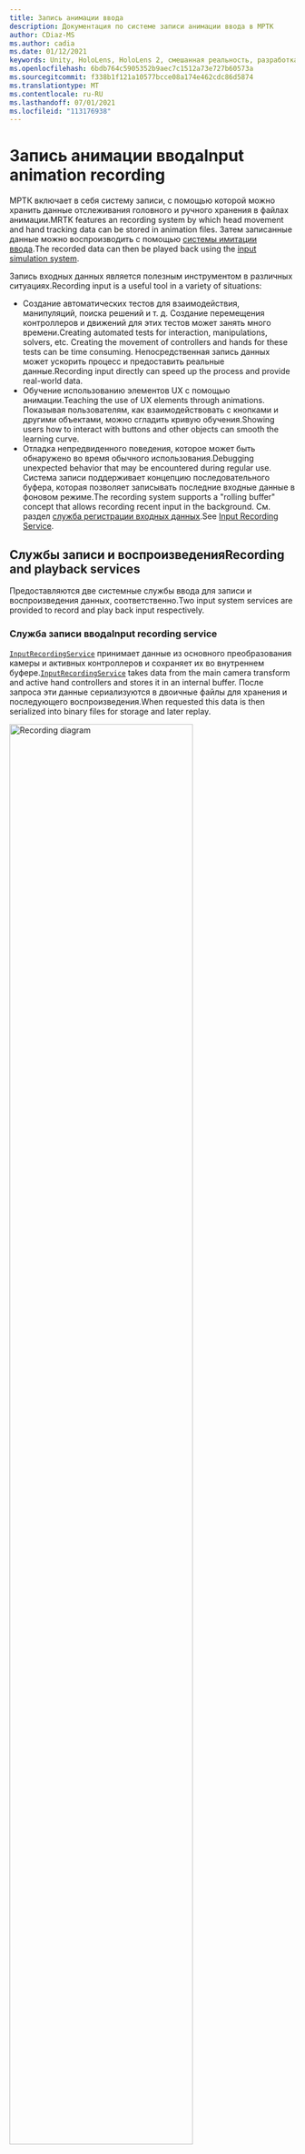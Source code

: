 ```yaml
---
title: Запись анимации ввода
description: Документация по системе записи анимации ввода в МРТК
author: CDiaz-MS
ms.author: cadia
ms.date: 01/12/2021
keywords: Unity, HoloLens, HoloLens 2, смешанная реальность, разработка, MRTK
ms.openlocfilehash: 6bdb764c5905352b9aec7c1512a73e727b60573a
ms.sourcegitcommit: f338b1f121a10577bcce08a174e462cdc86d5874
ms.translationtype: MT
ms.contentlocale: ru-RU
ms.lasthandoff: 07/01/2021
ms.locfileid: "113176938"
---
```

# <a name="input-animation-recording"></a><span data-ttu-id="c1581-104">Запись анимации ввода</span><span class="sxs-lookup"><span data-stu-id="c1581-104">Input animation recording</span></span>

<span data-ttu-id="c1581-105">МРТК включает в себя систему записи, с помощью которой можно хранить данные отслеживания головного и ручного хранения в файлах анимации.</span><span class="sxs-lookup"><span data-stu-id="c1581-105">MRTK features an recording system by which head movement and hand tracking data can be stored in animation files.</span></span> <span data-ttu-id="c1581-106">Затем записанные данные можно воспроизводить с помощью [системы имитации ввода](input-simulation-service.md).</span><span class="sxs-lookup"><span data-stu-id="c1581-106">The recorded data can then be played back using the [input simulation system](input-simulation-service.md).</span></span>

<span data-ttu-id="c1581-107">Запись входных данных является полезным инструментом в различных ситуациях.</span><span class="sxs-lookup"><span data-stu-id="c1581-107">Recording input is a useful tool in a variety of situations:</span></span>

* <span data-ttu-id="c1581-108">Создание автоматических тестов для взаимодействия, манипуляций, поиска решений и т. д. Создание перемещения контроллеров и движений для этих тестов может занять много времени.</span><span class="sxs-lookup"><span data-stu-id="c1581-108">Creating automated tests for interaction, manipulations, solvers, etc. Creating the movement of controllers and hands for these tests can be time consuming.</span></span> <span data-ttu-id="c1581-109">Непосредственная запись данных может ускорить процесс и предоставить реальные данные.</span><span class="sxs-lookup"><span data-stu-id="c1581-109">Recording input directly can speed up the process and provide real-world data.</span></span>
* <span data-ttu-id="c1581-110">Обучение использованию элементов UX с помощью анимации.</span><span class="sxs-lookup"><span data-stu-id="c1581-110">Teaching the use of UX elements through animations.</span></span>
  <span data-ttu-id="c1581-111">Показывая пользователям, как взаимодействовать с кнопками и другими объектами, можно сгладить кривую обучения.</span><span class="sxs-lookup"><span data-stu-id="c1581-111">Showing users how to interact with buttons and other objects can smooth the learning curve.</span></span>
* <span data-ttu-id="c1581-112">Отладка непредвиденного поведения, которое может быть обнаружено во время обычного использования.</span><span class="sxs-lookup"><span data-stu-id="c1581-112">Debugging unexpected behavior that may be encountered during regular use.</span></span>
  <span data-ttu-id="c1581-113">Система записи поддерживает концепцию последовательного буфера, которая позволяет записывать последние входные данные в фоновом режиме.</span><span class="sxs-lookup"><span data-stu-id="c1581-113">The recording system supports a "rolling buffer" concept that allows recording recent input in the background.</span></span>
  <span data-ttu-id="c1581-114">См. раздел [служба регистрации входных данных](#input-recording-service).</span><span class="sxs-lookup"><span data-stu-id="c1581-114">See [Input Recording Service](#input-recording-service).</span></span>

## <a name="recording-and-playback-services"></a><span data-ttu-id="c1581-115">Службы записи и воспроизведения</span><span class="sxs-lookup"><span data-stu-id="c1581-115">Recording and playback services</span></span>

<span data-ttu-id="c1581-116">Предоставляются две системные службы ввода для записи и воспроизведения данных, соответственно.</span><span class="sxs-lookup"><span data-stu-id="c1581-116">Two input system services are provided to record and play back input respectively.</span></span>

### <a name="input-recording-service"></a><span data-ttu-id="c1581-117">Служба записи ввода</span><span class="sxs-lookup"><span data-stu-id="c1581-117">Input recording service</span></span>

<span data-ttu-id="c1581-118">[`InputRecordingService`](xref:Microsoft.MixedReality.Toolkit.Input.InputRecordingService) принимает данные из основного преобразования камеры и активных контроллеров и сохраняет их во внутреннем буфере.</span><span class="sxs-lookup"><span data-stu-id="c1581-118">[`InputRecordingService`](xref:Microsoft.MixedReality.Toolkit.Input.InputRecordingService) takes data from the main camera transform and active hand controllers and stores it in an internal buffer.</span></span> <span data-ttu-id="c1581-119">После запроса эти данные сериализуются в двоичные файлы для хранения и последующего воспроизведения.</span><span class="sxs-lookup"><span data-stu-id="c1581-119">When requested this data is then serialized into binary files for storage and later replay.</span></span>

<a target="_blank" href="../images/input-simulation/MRTK_InputAnimation_RecordingDiagram.png">
  <img src="../images/input-simulation/MRTK_InputAnimation_RecordingDiagram.png" title="Запись анимации ввода" width="80%" alt="Recording diagram" class="center" />
</a>

<span data-ttu-id="c1581-121">Чтобы начать запись входных данных, вызовите [`StartRecording`](xref:Microsoft.MixedReality.Toolkit.Input.IMixedRealityInputRecordingService.StartRecording) функцию.</span><span class="sxs-lookup"><span data-stu-id="c1581-121">To start recording input call the [`StartRecording`](xref:Microsoft.MixedReality.Toolkit.Input.IMixedRealityInputRecordingService.StartRecording) function.</span></span> <span data-ttu-id="c1581-122">[`StopRecording`](xref:Microsoft.MixedReality.Toolkit.Input.IMixedRealityInputRecordingService.StopRecording) приостанавливает запись (но не удаляет данные, записанные на данный момент [`DiscardRecordedInput`](xref:Microsoft.MixedReality.Toolkit.Input.IMixedRealityInputRecordingService.DiscardRecordedInput) ). при необходимости используйте для этого.</span><span class="sxs-lookup"><span data-stu-id="c1581-122">[`StopRecording`](xref:Microsoft.MixedReality.Toolkit.Input.IMixedRealityInputRecordingService.StopRecording) will pause recording (but not discard the data recorded so far, use [`DiscardRecordedInput`](xref:Microsoft.MixedReality.Toolkit.Input.IMixedRealityInputRecordingService.DiscardRecordedInput) to do this if needed).</span></span>

<span data-ttu-id="c1581-123">По умолчанию размер буфера записи ограничен 30 секундами.</span><span class="sxs-lookup"><span data-stu-id="c1581-123">By default the size of the recording buffer is limited to 30 seconds.</span></span> <span data-ttu-id="c1581-124">Это позволяет службе записи сохранять данные в фоновом режиме без накопления слишком большого объема данных, а затем при необходимости сохранить последние 30 секунд.</span><span class="sxs-lookup"><span data-stu-id="c1581-124">This allows the recording service to keep recording in the background without accumulating too much data, and then save the last 30 seconds when required.</span></span> <span data-ttu-id="c1581-125">Интервал времени можно изменить с помощью [`RecordingBufferTimeLimit`](xref:Microsoft.MixedReality.Toolkit.Input.IMixedRealityInputRecordingService.RecordingBufferTimeLimit) свойства, или запись может быть неограниченной с помощью [`UseBufferTimeLimit`](xref:Microsoft.MixedReality.Toolkit.Input.IMixedRealityInputRecordingService.UseBufferTimeLimit) параметра.</span><span class="sxs-lookup"><span data-stu-id="c1581-125">The time interval can be changed using the [`RecordingBufferTimeLimit`](xref:Microsoft.MixedReality.Toolkit.Input.IMixedRealityInputRecordingService.RecordingBufferTimeLimit) property, or recording can be unlimited using the [`UseBufferTimeLimit`](xref:Microsoft.MixedReality.Toolkit.Input.IMixedRealityInputRecordingService.UseBufferTimeLimit) option.</span></span>

<span data-ttu-id="c1581-126">Данные в буфере записи можно сохранить в двоичном файле с помощью функции [савеинпутаниматион](xref:Microsoft.MixedReality.Toolkit.Input.IMixedRealityInputRecordingService.SaveInputAnimation*) .</span><span class="sxs-lookup"><span data-stu-id="c1581-126">The data in the recording buffer can be saved in a binary file using the [SaveInputAnimation](xref:Microsoft.MixedReality.Toolkit.Input.IMixedRealityInputRecordingService.SaveInputAnimation*) function.</span></span>

<span data-ttu-id="c1581-127">Дополнительные сведения о формате двоичного файла см. в статье [Спецификация формата файла анимации ввода](input-animation-file-format.md).</span><span class="sxs-lookup"><span data-stu-id="c1581-127">For details on the binary file format see [Input Animation File Format Specification](input-animation-file-format.md).</span></span>

### <a name="input-playback-service"></a><span data-ttu-id="c1581-128">Входная служба воспроизведения</span><span class="sxs-lookup"><span data-stu-id="c1581-128">Input playback service</span></span>

<span data-ttu-id="c1581-129">[`InputPlaybackService`](xref:Microsoft.MixedReality.Toolkit.Input.InputPlaybackService) считывает двоичный файл со входными данными анимации, а затем применяет эти данные через [инпутсимулатионсервице](xref:Microsoft.MixedReality.Toolkit.Input.InputSimulationService) для повторного создания записанных перемещений.</span><span class="sxs-lookup"><span data-stu-id="c1581-129">[`InputPlaybackService`](xref:Microsoft.MixedReality.Toolkit.Input.InputPlaybackService) reads a binary file with input animation data and then applies this data through the [InputSimulationService](xref:Microsoft.MixedReality.Toolkit.Input.InputSimulationService) to recreate the recorded movements.</span></span>

<a target="_blank" href="../images/input-simulation/MRTK_InputAnimation_PlaybackDiagram.png">
  <img src="../images/input-simulation/MRTK_InputAnimation_PlaybackDiagram.png" title="Воспроизведение обратной анимации ввода" width="80%" alt="Play Back diagram" class="center" />
</a>

<span data-ttu-id="c1581-131">Чтобы начать воспроизводить анимацию ввода, она должна быть загружена из файла с помощью функции [лоадинпутаниматион](xref:Microsoft.MixedReality.Toolkit.Input.IMixedRealityInputPlaybackService.LoadInputAnimation*) .</span><span class="sxs-lookup"><span data-stu-id="c1581-131">To start playing back input animation it should be loaded from a file using the [LoadInputAnimation](xref:Microsoft.MixedReality.Toolkit.Input.IMixedRealityInputPlaybackService.LoadInputAnimation*) function.</span></span>

<span data-ttu-id="c1581-132">Вызов метода [Play](xref:Microsoft.MixedReality.Toolkit.Input.IMixedRealityInputPlaybackService.Play), [паузы](xref:Microsoft.MixedReality.Toolkit.Input.IMixedRealityInputPlaybackService.Play)или [остановки](xref:Microsoft.MixedReality.Toolkit.Input.IMixedRealityInputPlaybackService.Stop) для управления воспроизведением анимации.</span><span class="sxs-lookup"><span data-stu-id="c1581-132">Call [Play](xref:Microsoft.MixedReality.Toolkit.Input.IMixedRealityInputPlaybackService.Play), [Pause](xref:Microsoft.MixedReality.Toolkit.Input.IMixedRealityInputPlaybackService.Play), or [Stop](xref:Microsoft.MixedReality.Toolkit.Input.IMixedRealityInputPlaybackService.Stop) to control the animation playback.</span></span>

<span data-ttu-id="c1581-133">Текущее время анимации также можно контролировать непосредственно с помощью свойства [localtime](xref:Microsoft.MixedReality.Toolkit.Input.IMixedRealityInputPlaybackService.LocalTime) .</span><span class="sxs-lookup"><span data-stu-id="c1581-133">The current animation time can also be controlled directly with the [LocalTime](xref:Microsoft.MixedReality.Toolkit.Input.IMixedRealityInputPlaybackService.LocalTime) property.</span></span>

> [!WARNING]
> <span data-ttu-id="c1581-134">Циклический перебор или сброс анимации ввода или настройки [`LocalTime`](xref:Microsoft.MixedReality.Toolkit.Input.IMixedRealityInputPlaybackService.LocalTime) непосредственно путем очистки временной шкалы могут привести к непредвиденным результатам при обработке сцены!</span><span class="sxs-lookup"><span data-stu-id="c1581-134">Looping or resetting input animation or setting [`LocalTime`](xref:Microsoft.MixedReality.Toolkit.Input.IMixedRealityInputPlaybackService.LocalTime) directly by scrubbing the timeline may yield unexpected results when manipulating the scene!</span></span> <span data-ttu-id="c1581-135">Записываются только перемещения ввода, любые дополнительные изменения, такие как перемещение объектов или перевернутые коммутаторы, не будут сброшены.</span><span class="sxs-lookup"><span data-stu-id="c1581-135">Only the input movements are recorded, any additional changes such as moving objects or flipping switches will not be reset.</span></span> <span data-ttu-id="c1581-136">Обязательно перезагрузите сцену, если внесены необратимые изменения.</span><span class="sxs-lookup"><span data-stu-id="c1581-136">Make sure to reload the scene if irreversible changes have been made.</span></span>

### <a name="editor-tools-for-recording-and-playing-input-animation"></a><span data-ttu-id="c1581-137">Средства редактора для записи и воспроизведения анимации ввода</span><span class="sxs-lookup"><span data-stu-id="c1581-137">Editor tools for recording and playing input animation</span></span>

<span data-ttu-id="c1581-138">В редакторе Unity существует ряд средств для записи и изучения анимации ввода.</span><span class="sxs-lookup"><span data-stu-id="c1581-138">A number of tools exist in the Unity editor for recording and examining input animation.</span></span> <span data-ttu-id="c1581-139">доступ к этим средствам можно получить в [окне средства моделирования ввода](input-simulation-service.md#input-simulation-tools-window), которое можно открыть из меню " _смешанная реальность набор средств > служебные программы" > "имитация входа_ ".</span><span class="sxs-lookup"><span data-stu-id="c1581-139">These tools can be accessed in the [input simulation tools window](input-simulation-service.md#input-simulation-tools-window), which can be opened from the _Mixed Reality Toolkit > Utilities > Input Simulation_ menu.</span></span>

> [!NOTE]
> <span data-ttu-id="c1581-140">Запись и воспроизведение входных данных работают только в режиме воспроизведения.</span><span class="sxs-lookup"><span data-stu-id="c1581-140">Input recording and playback only works during play mode.</span></span>

<span data-ttu-id="c1581-141">Окно записи ввода имеет два режима:</span><span class="sxs-lookup"><span data-stu-id="c1581-141">The input recording window has two modes:</span></span>

* <span data-ttu-id="c1581-142">_Запись_ для записи входных данных в режиме воспроизведения и их сохранение в файлах анимации.</span><span class="sxs-lookup"><span data-stu-id="c1581-142">_Recording_ for recording input during play mode and saving it to animation files.</span></span>

  <span data-ttu-id="c1581-143">При переключении на кнопку запись [`InputRecordingService`](xref:Microsoft.MixedReality.Toolkit.Input.InputRecordingService) включается для записи входных данных.</span><span class="sxs-lookup"><span data-stu-id="c1581-143">When toggling on the recording button the [`InputRecordingService`](xref:Microsoft.MixedReality.Toolkit.Input.InputRecordingService) is enabled to record input.</span></span>
  <span data-ttu-id="c1581-144">При отключении кнопки записи отображается выбранный файл сохранение, а Записанная анимация ввода сохраняется в выбранном месте назначения.</span><span class="sxs-lookup"><span data-stu-id="c1581-144">When toggling off the recording button a file save selection is shown and the recorded input animation is saved to the selected destination.</span></span>

  <span data-ttu-id="c1581-145">В этом режиме можно также изменить ограничение времени буфера.</span><span class="sxs-lookup"><span data-stu-id="c1581-145">The buffer time limit can also be changed in this mode.</span></span>

* <span data-ttu-id="c1581-146">_Воспроизведение_ для загрузки файлов анимации и последующее повторное создание входных данных с помощью системы имитации ввода.</span><span class="sxs-lookup"><span data-stu-id="c1581-146">_Playback_ for loading animation files and then recreating input through the input simulation system.</span></span>

  <span data-ttu-id="c1581-147">Сначала необходимо загрузить анимацию в этом режиме.</span><span class="sxs-lookup"><span data-stu-id="c1581-147">An animation must be loaded in this mode first.</span></span> <span data-ttu-id="c1581-148">После записи входных данных в режиме записи Результирующая анимация загружается автоматически.</span><span class="sxs-lookup"><span data-stu-id="c1581-148">After recording input in recording mode the resulting animation is automatically loaded.</span></span> <span data-ttu-id="c1581-149">Можно также нажать кнопку "Загрузить", чтобы выбрать существующий файл анимации.</span><span class="sxs-lookup"><span data-stu-id="c1581-149">Alternatively click the "Load" button to select an existing animation file.</span></span>

  <span data-ttu-id="c1581-150">Кнопки управления временем слева направо:</span><span class="sxs-lookup"><span data-stu-id="c1581-150">The time control buttons from left to right are:</span></span>

  * <span data-ttu-id="c1581-151">_Сброс_ времени воспроизведения до начала анимации.</span><span class="sxs-lookup"><span data-stu-id="c1581-151">_Reset_ the playback time to the start of the animation.</span></span>
  * <span data-ttu-id="c1581-152">Постоянно _воспроизводить_ анимацию со временем.</span><span class="sxs-lookup"><span data-stu-id="c1581-152">_Play_ animation continuously over time.</span></span>
  * <span data-ttu-id="c1581-153">_Шаг_ вперед на один шаг.</span><span class="sxs-lookup"><span data-stu-id="c1581-153">_Step_ forward one time step.</span></span>

  <span data-ttu-id="c1581-154">Ползунок также можно использовать для очистки временной шкалы анимации.</span><span class="sxs-lookup"><span data-stu-id="c1581-154">The slider can also be used to scrub through the animation timeline.</span></span>

> [!WARNING]
> <span data-ttu-id="c1581-155">Циклическая или сброс анимации ввода или Очистка временной шкалы может привести к непредвиденным результатам при управлении сценой.</span><span class="sxs-lookup"><span data-stu-id="c1581-155">Looping or resetting input animation or scrubbing the timeline may yield unexpected results when manipulating the scene!</span></span> <span data-ttu-id="c1581-156">Записываются только перемещения ввода, любые дополнительные изменения, такие как перемещение объектов или перевернутые коммутаторы, не будут сброшены.</span><span class="sxs-lookup"><span data-stu-id="c1581-156">Only the input movements are recorded, any additional changes such as moving objects or flipping switches will not be reset.</span></span> <span data-ttu-id="c1581-157">Обязательно перезагрузите сцену, если внесены необратимые изменения.</span><span class="sxs-lookup"><span data-stu-id="c1581-157">Make sure to reload the scene if irreversible changes have been made.</span></span>
